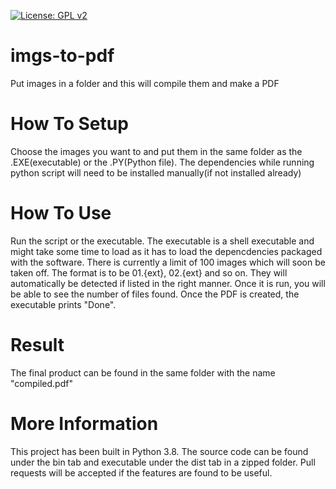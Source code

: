 [![License: GPL v2](https://img.shields.io/badge/License-GPL%20v2-blue.svg)](https://www.gnu.org/licenses/old-licenses/gpl-2.0.en.html)
# imgs-to-pdf
Put images in a folder and this will compile them and make a PDF
# How To Setup
Choose the images you want to and put them in the same folder as the .EXE(executable) or the .PY(Python file). The dependencies while running python script will need to be installed manually(if not installed already)
# How To Use
Run the script or the executable. The executable is a shell executable and might take some time to load as it has to load the depencdencies packaged with the software.
There is currently a limit of 100 images which will soon be taken off. The format is to be 01.{ext}, 02.{ext} and so on. They will automatically be detected if listed in the right manner.
Once it is run, you will be able to see the number of files found. Once the PDF is created, the executable prints "Done".
# Result
The final product can be found in the same folder with the name "compiled.pdf"
# More Information
This project has been built in Python 3.8. The source code can be found under the bin tab and executable under the dist tab in a zipped folder. Pull requests will be accepted if the features are found to be useful.
